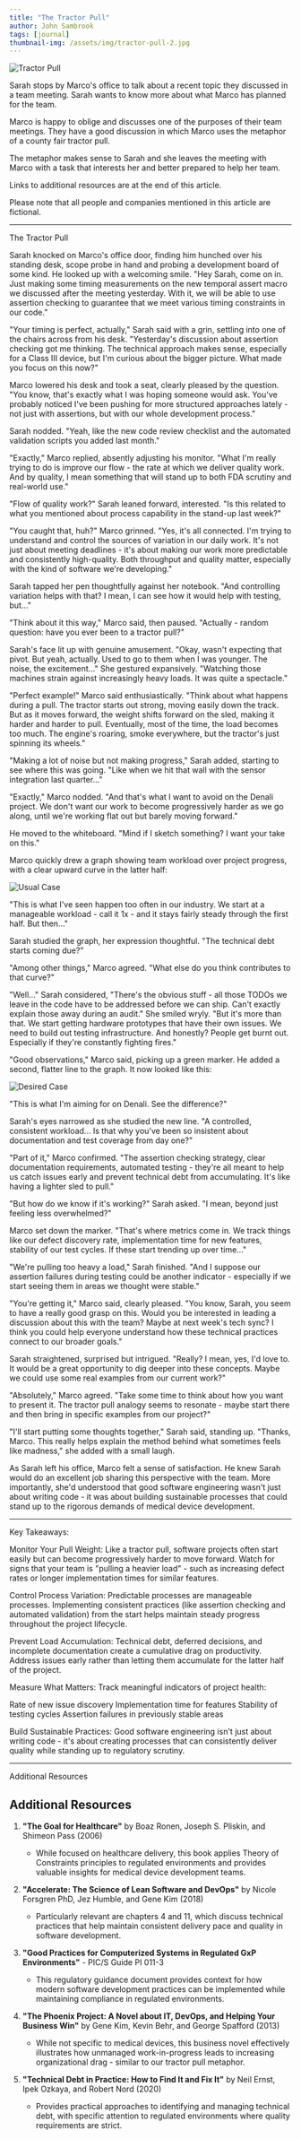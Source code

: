 ```yaml
---
title: "The Tractor Pull"
author: John Sambrook
tags: [journal]
thumbnail-img: /assets/img/tractor-pull-2.jpg
---
```


![Tractor Pull](/assets/img/tractor-pull-2.jpg)

<!-- [Audio Discussion](https://common-sense.com/assets/files/tractor-pull.mp3) -->

Sarah stops by Marco's office to talk about a recent topic they
discussed in a team meeting. Sarah wants to know more about what
Marco has planned for the team.

Marco is happy to oblige and discusses one of the purposes of their
team meetings. They have a good discussion in which Marco uses the
metaphor of a county fair tractor pull.

The metaphor makes sense to Sarah and she leaves the meeting with
Marco with a task that interests her and better prepared to help her
team.

Links to additional resources are at the end of this article.

Please note that all people and companies mentioned in this article
are fictional.

 ***

The Tractor Pull

Sarah knocked on Marco's office door, finding him hunched over his
standing desk, scope probe in hand and probing a development board of
some kind. He looked up with a welcoming smile. "Hey Sarah, come on
in. Just making some timing measurements on the new temporal assert
macro we discussed after the meeting yesterday. With it, we will be
able to use assertion checking to guarantee that we meet various
timing constraints in our code."

"Your timing is perfect, actually," Sarah said with a grin, settling
into one of the chairs across from his desk. "Yesterday's discussion
about assertion checking got me thinking. The technical approach makes
sense, especially for a Class III device, but I'm curious about the
bigger picture. What made you focus on this now?"

Marco lowered his desk and took a seat, clearly pleased by the
question. "You know, that's exactly what I was hoping someone would
ask. You've probably noticed I've been pushing for more structured
approaches lately - not just with assertions, but with our whole
development process."

Sarah nodded. "Yeah, like the new code review checklist and the
automated validation scripts you added last month."

"Exactly," Marco replied, absently adjusting his monitor. "What I'm
really trying to do is improve our flow - the rate at which we deliver
quality work. And by quality, I mean something that will stand up to
both FDA scrutiny and real-world use."

"Flow of quality work?" Sarah leaned forward, interested. "Is this
related to what you mentioned about process capability in the stand-up
last week?"

"You caught that, huh?" Marco grinned. "Yes, it's all connected. I'm
trying to understand and control the sources of variation in our daily
work. It's not just about meeting deadlines - it's about making our
work more predictable and consistently high-quality. Both throughput
and quality matter, especially with the kind of software we're
developing."

Sarah tapped her pen thoughtfully against her notebook. "And
controlling variation helps with that? I mean, I can see how it would
help with testing, but..."

"Think about it this way," Marco said, then paused. "Actually - random
question: have you ever been to a tractor pull?"

Sarah's face lit up with genuine amusement. "Okay, wasn't expecting
that pivot. But yeah, actually. Used to go to them when I was
younger. The noise, the excitement..." She gestured
expansively. "Watching those machines strain against increasingly
heavy loads. It was quite a spectacle."

"Perfect example!" Marco said enthusiastically. "Think about what
happens during a pull. The tractor starts out strong, moving easily
down the track. But as it moves forward, the weight shifts forward on
the sled, making it harder and harder to pull. Eventually, most of the
time, the load becomes too much. The engine's roaring, smoke
everywhere, but the tractor's just spinning its wheels."

"Making a lot of noise but not making progress," Sarah added, starting
to see where this was going. "Like when we hit that wall with the
sensor integration last quarter..."

"Exactly," Marco nodded. "And that's what I want to avoid on the
Denali project. We don't want our work to become progressively harder
as we go along, until we're working flat out but barely moving
forward."

He moved to the whiteboard. "Mind if I sketch something? I want your
take on this."

Marco quickly drew a graph showing team workload over project
progress, with a clear upward curve in the latter half:

![Usual Case](/assets/img/workload-single.png)

"This is what I've seen happen too often in our industry. We start at
a manageable workload - call it 1x - and it stays fairly steady
through the first half. But then..."

Sarah studied the graph, her expression thoughtful. "The technical
debt starts coming due?"

"Among other things," Marco agreed. "What else do you think
contributes to that curve?"

"Well..." Sarah considered, "There's the obvious stuff - all those
TODOs we leave in the code have to be addressed before we can
ship. Can't exactly explain those away during an audit." She smiled
wryly. "But it's more than that. We start getting hardware prototypes
that have their own issues. We need to build out testing
infrastructure. And honestly? People get burnt out. Especially if
they're constantly fighting fires."

"Good observations," Marco said, picking up a green marker. He added a
second, flatter line to the graph. It now looked like this:

![Desired Case](/assets/img/workload-comparison.png)

"This is what I'm aiming for on Denali. See the difference?"

Sarah's eyes narrowed as she studied the new line. "A controlled,
consistent workload... Is that why you've been so insistent about
documentation and test coverage from day one?"

"Part of it," Marco confirmed. "The assertion checking strategy, clear
documentation requirements, automated testing - they're all meant to
help us catch issues early and prevent technical debt from
accumulating. It's like having a lighter sled to pull."

"But how do we know if it's working?" Sarah asked. "I mean, beyond
just feeling less overwhelmed?"

Marco set down the marker. "That's where metrics come in. We track
things like our defect discovery rate, implementation time for new
features, stability of our test cycles. If these start trending up
over time..."

"We're pulling too heavy a load," Sarah finished. "And I suppose our
assertion failures during testing could be another indicator -
especially if we start seeing them in areas we thought were stable."

"You're getting it," Marco said, clearly pleased. "You know, Sarah,
you seem to have a really good grasp on this. Would you be interested
in leading a discussion about this with the team? Maybe at next week's
tech sync? I think you could help everyone understand how these
technical practices connect to our broader goals."

Sarah straightened, surprised but intrigued. "Really? I mean, yes, I'd
love to. It would be a great opportunity to dig deeper into these
concepts. Maybe we could use some real examples from our current
work?"

"Absolutely," Marco agreed. "Take some time to think about how you
want to present it. The tractor pull analogy seems to resonate - maybe
start there and then bring in specific examples from our project?"

"I'll start putting some thoughts together," Sarah said, standing
up. "Thanks, Marco. This really helps explain the method behind what
sometimes feels like madness," she added with a small laugh.

As Sarah left his office, Marco felt a sense of satisfaction. He knew
Sarah would do an excellent job sharing this perspective with the
team. More importantly, she'd understood that good software
engineering wasn't just about writing code - it was about building
sustainable processes that could stand up to the rigorous demands of
medical device development.

 ***

Key Takeaways:

Monitor Your Pull Weight: Like a tractor pull, software projects often
start easily but can become progressively harder to move
forward. Watch for signs that your team is "pulling a heavier load" -
such as increasing defect rates or longer implementation times for
similar features.

Control Process Variation: Predictable processes are manageable
processes. Implementing consistent practices (like assertion checking
and automated validation) from the start helps maintain steady
progress throughout the project lifecycle.

Prevent Load Accumulation: Technical debt, deferred decisions, and
incomplete documentation create a cumulative drag on
productivity. Address issues early rather than letting them accumulate
for the latter half of the project.

Measure What Matters: Track meaningful indicators of project health:

Rate of new issue discovery
Implementation time for features
Stability of testing cycles
Assertion failures in previously stable areas

Build Sustainable Practices: Good software engineering isn't just
about writing code - it's about creating processes that can
consistently deliver quality while standing up to regulatory scrutiny.

***

Additional Resources

## Additional Resources

1. **"The Goal for Healthcare"** by Boaz Ronen, Joseph S. Pliskin, and Shimeon Pass (2006)
   - While focused on healthcare delivery, this book applies Theory of
     Constraints principles to regulated environments and provides
     valuable insights for medical device development teams.

2. **"Accelerate: The Science of Lean Software and DevOps"** by Nicole Forsgren PhD, Jez Humble, and Gene Kim (2018)
   - Particularly relevant are chapters 4 and 11, which discuss
     technical practices that help maintain consistent delivery pace
     and quality in software development.

3. **"Good Practices for Computerized Systems in Regulated GxP Environments"** - PIC/S Guide PI 011-3
   - This regulatory guidance document provides context for how modern
     software development practices can be implemented while
     maintaining compliance in regulated environments.

4. **"The Phoenix Project: A Novel about IT, DevOps, and Helping Your Business Win"** by Gene Kim, Kevin Behr, and George Spafford (2013)
   - While not specific to medical devices, this business novel
     effectively illustrates how unmanaged work-in-progress leads to
     increasing organizational drag - similar to our tractor pull
     metaphor.

5. **"Technical Debt in Practice: How to Find It and Fix It"** by Neil Ernst, Ipek Ozkaya, and Robert Nord (2020)
   - Provides practical approaches to identifying and managing
     technical debt, with specific attention to regulated environments
     where quality requirements are strict.

